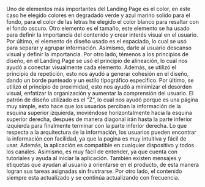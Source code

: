 Uno de elementos más importantes del Landing Page es el color, en este caso he elegido colores en degradado verde y azul marino solido para el fondo, para el color de las letras he elegido el color blanco para resaltar con el fondo oscuro. Otro elemento es el tamaño, este elemento se ha usado para definir la importancia del contenido y crear interés visual en el usuario. Por último, el elemento de diseño usado es el espaciado, lo cual se usó para separar y agrupar información. Asimismo, darle al usuario descanso visual y definir la importancia.
Por otro lado, témenos a los principios de diseño, en el Landing Page se usó el principio de alineación, lo cual nos ayudó a conectar visualmente cada elemento. Además, se utilizó el principio de repetición, esto nos ayudó a generar cohesión en el diseño, dando un borde punteado y un estilo tipográfico especifico. Por último, se utilizó el principio de proximidad, esto nos ayudó a minimizar el desorden visual, enfatizar la organización y aumentar la comprensión del usuario.
El patrón de diseño utilizado es el “Z”, lo cual nos ayudó porque es una página muy simple, esto hace que los usuarios perciban la información de la esquina superior izquierda, moviéndose horizontalmente hacia la esquina superior derecha, después de manera diagonal irán hasta la parte inferior izquierda para finalmente terminar con la parte inferior derecha.
Lo que respecta a la arquitectura de la información, los usuarios pueden encontrar la información con facilidad, ya que la pagina es muy intuitiva y fácil de usar. Además, la aplicación es compatible en cualquier dispositivo y todos los canales. Asimismo, es muy fácil de entender, ya que cuenta con tutoriales y ayuda al iniciar la aplicación. También existen mensajes y etiquetas que ayudan al usuario a orientarse en el producto, de esta manera logran sus tareas asignadas sin frustrarse. Por otro lado, el contenido siempre esta actualizado y se continúa actualizando con frecuencia.
